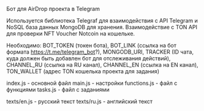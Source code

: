Бот для AirDrop проекта в Telegram

Используется библиотека Telegraf для взаимодействия с API Telegram и NoSQL база данных MongoDB для хранения.
Взаимодействие с TON API для проверки NFT Voucher Notcoin на кошельке.

Необходимо: BOT_TOKEN (токен бота), BOT_LINK (ссылка на бот формата https://t.me/telegram_bot?), MONGODB_URI, TRACKER (ID чата, куда должен быть добавлен бот для отслеживания действий), CHANNEL_RU (ссылка на RU канал), CHANNEL_EN (ссылка на EN канал), TON_WALLET (адрес TON кошелька проекта для задания)

index.js - основной файл
main.js - настройки
functions.js - файл с функциями
tasks.js - файл с заданиями

texts/en.js - русский текст
texts/ru.js - английский текст